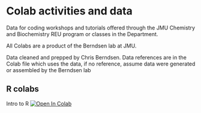 # Colab activities and data
Data for coding workshops and tutorials offered through the JMU Chemistry and Biochemistry REU program or classes in the Department.

All Colabs are a product of the Berndsen lab at JMU.

Data cleaned and prepped by Chris Berndsen. Data references are in the Colab file which uses the data, if no reference, assume data were generated or assembled by the Berndsen lab

## R colabs

Intro to R [![Open In Colab](https://colab.research.google.com/assets/colab-badge.svg)](https://github.com/CEBerndsen/chem_colab_data/blob/main/R_colabs/001_r_intro.ipynb)






